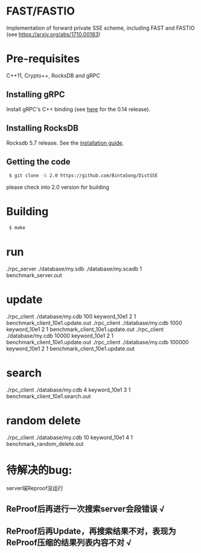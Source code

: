 # FAST/FASTIO
Implementation of forward private SSE scheme, including FAST and FASTIO (see https://arxiv.org/abs/1710.00183)

# Pre-requisites
C++11, Crypto++, RocksDB and gRPC

## Installing gRPC
Install gRPC's C++ binding (see [here](https://github.com/grpc/grpc/tree/release-0_14/src/cpp) for the 0.14 release).

## Installing RocksDB
Rocksdb 5.7 release. See the [installation guide](https://github.com/facebook/rocksdb/blob/master/INSTALL.md).

## Getting the code
```sh
 $ git clone -b 2.0 https://github.com/BintaSong/DistSSE
```
please check into 2.0 version for building

# Building
```sh
 $ make
```
# run
./rpc_server ./database/my.sdb ./database/my.scadb 1 benchmark_server.out

# update
./rpc_client ./database/my.cdb 100 keyword_10e1 2 1 benchmark_client_10e1.update.out
./rpc_client ./database/my.cdb 1000 keyword_10e1 2 1 benchmark_client_10e1.update.out
./rpc_client ./database/my.cdb 10000 keyword_10e1 2 1 benchmark_client_10e1.update.out
./rpc_client ./database/my.cdb 100000 keyword_10e1 2 1 benchmark_client_10e1.update.out

# search
./rpc_client ./database/my.cdb 4 keyword_10e1 3 1 benchmark_client_10e1.search.out

# random delete
./rpc_client ./database/my.cdb 10 keyword_10e1 4 1 benchmark_random_delete.out


# 待解决的bug:
server端Reproof没运行
## ReProof后再进行一次搜索server会段错误 √
## ReProof后再Update，再搜索结果不对，表现为ReProof压缩的结果列表内容不对 √